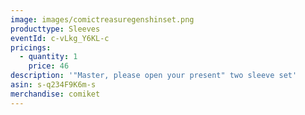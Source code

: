 ```yaml
---
image: images/comictreasuregenshinset.png
producttype: Sleeves
eventId: c-vLkg_Y6KL-c
pricings:
  - quantity: 1
    price: 46
description: '"Master, please open your present" two sleeve set'
asin: s-q234F9K6m-s
merchandise: comiket
---
```

